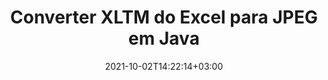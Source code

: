 ---
############################# Static ############################
layout: "autogen-gist"
date: 2021-10-02T14:22:14+03:00
draft: false
path: "pt/total/java/conversion/xltm-to-jpeg/"
other_out_formats: "PDF DOC DOCX DOCM DOT DOTX DOTM TXT RTF HTML HTM MHTML MHT XLS XLSX XLSM XLSB XLT XLTX XLTM XLAM CSV TSV DIF SXC FODS PPT PPTX PPS PPSX PPSM POT POTX PPTM POTM ODT OTT OTP ODP ODS EMZ WMZ SVG SVGZ XPS TEX DCM WMF EMF BMP PNG GIF JPEG TIFF ICO WEBP JP2 TGA PSB PSD EPUB MD XML JSON DICOM FODP JPG"
ad_headline: "Conversão Java XLTM para JPEG"
ad_description: "API de conversão de documentos XLTM para JPEG para Java | Mais de 100 formatos de arquivo suportados"

############################# Head ############################
head_title: "Converter XLTM do Excel para JPEG por meio de APIs de conversão de planilha Java"
head_description: "Biblioteca de conversão de documentos Java 100% nativa para converter XLTM de planilha do Excel para JPEG e mais de 100 outros formatos de arquivo de imagem e documento em aplicativos Java."

############################# Header ############################
title: "Converter XLTM do Excel para JPEG em Java"
description: "Usando a biblioteca nativa de conversão de documentos do Excel - converta XLTM para JPEG e mais de 100 outros formatos de arquivo em qualquer tipo de aplicativo baseado em Java com a máxima precisão. Trabalhe com um conjunto avançado de recursos de conversão de documentos para permanecer no comando e personalizar a aparência dos documentos convertidos conforme seu gosto. Converta programaticamente todos os formatos populares de planilhas do Excel de e para documentos do Word, apresentações do PowerPoint, PDF, Photoshop, eBook, web e formatos de arquivo de imagem sem usar nenhuma API ou software externo. Trabalhando com a API de conversão Java Excel, converta facilmente todo o documento de uma só vez ou escolha páginas específicas do documento de origem com base nos intervalos de página seletivos ou em números de página diferentes para converter facilmente em um formato de documento compatível."

############################# SubMenu ############################
submenu:
    enable: false

############################# Content ############################
content:
    enable: true
    block:
    - title_left: "Como converter XLTM para JPEG em Java"
      content_left: |
          Execute a conversão de arquivos XLTM para JPEG em Java usando três etapas simples. Visualize o documento convertido como está ou renderize-o para visualização como HTML sem qualquer dependência de software externo.

          -   Crie uma nova instância da classe **Converter** e carregue o arquivo XLTM
          -   Defina **ConvertOptions** para o tipo de documento JPEG
          -   Chame o método **Convert** da instância de classe **Converter** para conversão em JPEG
          -   Definir opções para visualizador de HTML
          -   Crie o objeto **Viewer** para visualizar o JPEG convertido como HTML
          
      title_right: "Instruções de download e instalação"
      content_right: |
          Você precisa dos namespaces `GroupDocs.Conversion` e `GroupDocs.Viewer` para converter entre mais de 100 documentos e formatos de arquivo de imagem como PDF, Microsoft Word, Excel, PowerPoint, Project, Visio, Outlook, HTML e diagramas. Explore outras [APIs Java para documentos do Office](https://products.conholdate.com/total/java/) oferecidas pela Conholdate.Total.
          
          Obtenha os respectivos arquivos de montagem do [Transferências](https://downloads.conholdate.com/total/java) ou busque o pacote inteiro do [Maven](https://repository.conholdate.com/webapp/#/artifacts/browse/tree/General/repo) para adicionar `Conholdate.Total` diretamente em sua área de trabalho.
          
      gisthash: "675fd7fb45acf595fd9f872593eb2899"
      gistfile: "excel-worksheet-to-pdf-conversion.java"

    - title_left: "Converter Excel para PDF/Word/HTML/PPTX"
      content_left: |
          Converta sua planilha do Excel para outros formatos de documentos populares, como PDF, HTML, apresentações do PowerPoint e formatos de arquivo de processamento de texto em Java. Carregue o arquivo de planilha do Excel de origem (XLS, XLSX) e salve-o como um documento convertido em uma variedade de formatos de arquivo suportados.

          -   Crie uma nova instância da classe **Converter** e carregue **XLSX** como arquivo de entrada
          -   Instancie a classe **ConvertOptions** adequada, por exemplo (**PdfConvertOptions** para conversão para PDF, **WordProcessingConvertOptions** para conversão para formatos Word, **MarkupConvertOptions** para conversão para HTML, **PresentationConvertOptions** para conversão para formatos PowerPoint)
          -   Chame o método **Convert** da instância da classe **Converter** para conversão para o formato PDF/HTML/PPTX ou DOCX
          
      title_right: "Converter todo o documento ou páginas específicas"
      content_right: |
          Usar a API de conversão de documentos para Java é muito simples e independente de plataforma, pois não requer a instalação de nenhum aplicativo externo, como o Microsoft Office, para realizar conversões do Excel para outros formatos de arquivo. Escolha uma lista de páginas desejadas com base em números de página variados ou converta um intervalo consecutivo de páginas em um dos formatos de documento suportados.
          
          Carregue documentos de origem usando opções estendidas para gerenciar comentários, anotações, marcas d'água e senhas em documentos protegidos durante o processo de conversão de arquivos. Você também pode personalizar a aparência dos documentos convertidos usando um conjunto flexível de recursos de manipulação de documentos.
          
      gisthash: "675fd7fb45acf595fd9f872593eb2899"
      gistfile: "excel-to-pdf-word-html-powerpoint-conversion.java"
          
    - title_left: "Converter XLTM protegido por senha para JPEG"
      content_left: |
          Carregue e converta com precisão documentos protegidos por senha em seus aplicativos baseados em Java. A API de conversão de formato de arquivo também suporta a renderização de documentos remotos de diferentes fontes, incluindo S3, Blob, FTP, Stream, URL ou um disco local.

          -   Crie uma nova instância da classe **Converter** e passe o caminho do documento de origem
          -   Instancie a classe **ConvertOptions** adequada, por exemplo (PdfConvertOptions, WordProcessingConvertOptions, SpreadsheetConvertOptions etc)
          -   Chame o método **Convert** da instância da classe **Converter** e passe o nome do arquivo para o documento convertido
        
      title_right: "Extração de informações do documento de origem"
      content_right: |
          O recurso de extração de informações de documentos não apenas permite obter as informações básicas sobre o arquivo do documento de origem, mas também suporta a extração de algumas informações valiosas específicas do formato de arquivo, como datas de início e término de um arquivo do Microsoft Project, quaisquer restrições de impressão em um documento PDF, lista de pastas incluídas em um arquivo de dados do Outlook etc.

          Converta formatos de arquivo de documentos populares em diferentes sistemas operacionais, como Windows, Linux ou macOS, enquanto usa ambientes de desenvolvimento como NetBeans, IntelliJ IDEA e Eclipse.
          
      gisthash: "35e23082b8fa43502d6784c38947eef1"
      gistfile: "password-protected-word-document-to-pdf-conversion.java"

    - title_left: "Adicionar marca d'água ao Excel e converter para PDF"
      content_left: |
          A API de conversão de documentos Java permite converter com precisão documentos de planilha do Excel exatamente como o arquivo original e aplicar uma marca d'água de texto às páginas do documento convertido. Use as opções de marca d'água, como fonte, cor, largura, altura, plano de fundo e ângulo de rotação, ao adicionar a marca d'água de texto ao documento do Excel e convertê-la em um arquivo PDF.

          -   Crie uma nova instância da classe **Converter** e carregue o documento de entrada
          -   Instancie a classe **ConvertOptions** adequada, por exemplo (PdfConvertOptions, WordProcessingConvertOptions, SpreadsheetConvertOptions etc)
          -   Defina a propriedade **Watermark** da instância **ConvertOptions**
          -   Especifique as propriedades da marca d'água (cor, largura, texto, altura etc.)
          -   Chame o método **Convert** da instância da classe **Converter** para conversão em PDF
        
      title_right: "Cache de resultados de documentos convertidos"
      content_right: |
          Em alguns casos, o tamanho do documento convertido é maior e leva tempo para ser convertido. A biblioteca de conversão de documentos oferece o recurso de cache para gerenciar com eficiência tais situações e acelerar o processo de conversão repetitivo. Habilite a interface ICache para trabalhar com implementação de cache personalizada usando o ponto de extensão e controle a conversão de cache, como preferir.

          O resultado da conversão é salvo na unidade local por padrão, mas qualquer tipo de armazenamento em cache pode ser suportado pela implementação das interfaces apropriadas, como Amazon S3, Dropbox, Google Drive, Windows Azure, Reddis ou qualquer outra.
          
      gisthash: "6999e55b491eea2906d7fefe2e636e33"
      gistfile: "add-watermark-to-excel-worksheet-and-convert-to-pdf.java"
############################# About Formats ############################
about_formats:
    enable: false
############################# More Formats ############################
more_formats:
    enable: true
    auto: false
    other_out_formats: PDF DOC DOCX DOCM DOT DOTX DOTM TXT RTF HTML HTM MHTML MHT XLS XLSX XLSM XLSB XLT XLTX XLTM XLAM CSV TSV DIF SXC FODS PPT PPTX PPS PPSX PPSM POT POTX PPTM POTM ODT OTT OTP ODP ODS EMZ WMZ SVG SVGZ XPS TEX DCM WMF EMF BMP PNG GIF JPEG TIFF ICO WEBP JP2 TGA PSB PSD EPUB MD XML JSON DICOM FODP JPG
############################# Back to top ###############################
back_to_top:
  enable: true
---